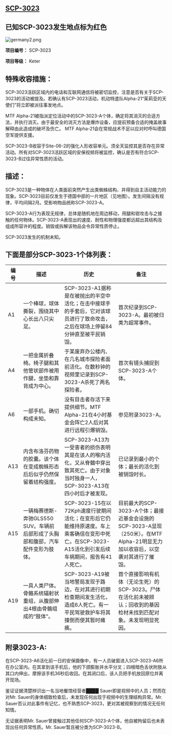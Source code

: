 ## [SCP-3023](https://scp-wiki-cn.wikidot.com/scp-3023)

## 已知SCP-3023发生地点标为红色

![germany2.png](https://cdn.jsdelivr.net/gh/HOG-StarWatch/MyImgBed@master/scp-series/germany2.png)

**项目编号：** SCP-3023

**项目等级：** Keter

## **特殊收容措施：**

SCP-3023活跃区域内的电话和互联网通信将被密切监控，注意是否有关于SCP-3023的活动被提及。若确认有SCP-3023活动，机动特遣队Alpha-21“茱莉亚的天使们”将立即被派往事发地点。

MTF Alpha-21被指派定位活动中的SCP-3023-A个体，确定将其消灭的合适方法，并执行消灭。由于最安全的消灭方法是爆炸设备，应提前预备合适的掩盖故事解释由此造成的破坏及伤亡。 MTF Alpha-21会在常规战术不足以应对时呼叫德国空军提供支援。

SCP-3023-B收容于Site-06-2的强化人形收容单元。须全天监控其是否存在异常活动。所有对SCP-3023活跃区域的安保视频将被监控，确认是否有符合SCP-3023-B过往异常性质的活动。

## **描述：**

SCP-3023是一种物体在人类面前突然产生出类蜘蛛结构、并得到自主活动能力的现象。SCP-3023目前仅发生于德国中部的一片地区（见地图）。发生间隔没有规律，平均间隔2月。受影响物品统称SCP-3023-A。

SCP-3023-A行为表现无规律，总体是随机地在周边移动，用腿和钳攻击与之接触的任何物体。SCP-3023-A表现出的速度、耐性和物理强度都远超出其结构及组成所容许的程度。销毁或拆解该物品会令异常性质停止。

SCP-3023发生的机制未知。

## 下面是部分SCP-3023-1个体列表：

| **编号** | **描述**                                                     | **历史**                                                     | **备注**                                                     |
| -------- | ------------------------------------------------------------ | ------------------------------------------------------------ | ------------------------------------------------------------ |
| A1       | 一个棒球，球体撕裂，围绕其中心长出八只尖足。                 | SCP-3023-A1据称是在被抛出的半空中活化；在击中接球手的手套后，它对该球员进行了致命攻击，之后在球场上停留84分钟直至被平民销毁。 | 首次纪录到SCP-3023-A。最初被归类为超常事件。                 |
| A4       | 一把金属折叠椅。椅子腿和其他管状部件被用作腿，坐垫和靠背成为中心。 | 于某废弃办公楼内、在几名城市探险者面前活化。在数秒钟的视频里记录到SCP-3023-A杀死了两名探险者。 | 首次有镜头捕捉到SCP-3023-A个体。                             |
| A6       | 一部手机。确切构成未知。                                     | 没有目击者存活下来提供细节。MTF Alpha-21在4小时基金会阵亡2人后对其进行远程引爆销毁。 | 参见附录3023-A。                                             |
| A13      | 内含布洛芬药物的胶囊。该个体在变成蜘蛛形态后后似乎仍然保留着结构强度。 | SCP-3023-A13为一受害者的损伤表明其是在该人的喉内活化，又从脊髓中穿出致其死亡。由于对象当时独身一人， SCP-3023-A13在四小时后才被发现。 | 已记录到最小的个体；最长的活化到被销毁时长。                 |
| A15      | 一辆梅赛德斯-奔驰GLS550 SUV。车辆前后部形成了头胸部和腹部，汽车配件变形为肢体。 | SCP-3023-15在以72Kph速度行驶期间活化；在变形后它仍能维持原速度。车上乘客确信在变形中死亡。在SCP-3023-A15活化到引发后续车祸期间，报告有41人死亡。 | 目前最大的SCP-3023-A个体；最接近基金会设施的SCP-3023-A显现（250米）。在MTF Alpha-21明显无力加以收容后，以空袭对其进行了摧毁。 |
| A19      | 一具人类尸体。骨骼系统辐射状重组，从腹部伸出4根由骨骼组成的“肢体”。 | SCP-3023-A19被当地警局发现于路边，在对其进行初期检查期间发生活化，造成6人死亡。有一平民驾驶救护车将其撞倒而使其暂时瘫痪。 | 首个直接影响有机体（无论生死）的SCP-3023。尸体在活化前未被辨认；回收到的基因检材未找到匹配对象。未发现明显死因。 |

## **附录3023-A:**

在SCP-3023-A6活化前一日的安保摄像中，有一人员破窗进入SCP-3023-A6所在办公室内。在其拿到该手机后，他的下颌膨胀并水平分叉；四根暗色舌状附肢从其口内伸出，摩擦该手机36秒后收回。在其闭口后，该人员把手机放回原位并离开现场。

鉴证证据清楚辨识出一名当地餐馆经营者████ Sauer即是视频中的人员；然而在对Mr. Sauer的身体细致检查后，未发现任何出现于视频中的生理结构异常。Mr. Sauer否认对此事件有记忆，也不熟悉SCP-3023，更对其被观察到的情况无任何知情。

无证据表明Mr. Sauer曾接触过其他任何SCP-3023-A个体，他自被拘留后也未表现出任何异常性质。Mr. Sauer暂且被分类为SCP-3023-B。